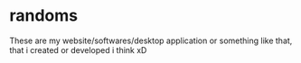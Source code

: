 # randoms

These are my website/softwares/desktop application or something like that, that i created or developed i think xD
